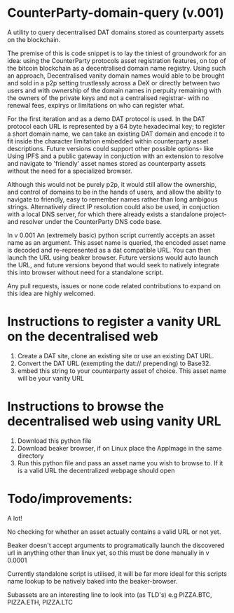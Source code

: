 # CounterParty-domain-query (v.001)
A utility to query decentralised DAT domains stored as counterparty assets on the blockchain.

The premise of this is code snippet is to lay the tiniest of groundwork for an idea: using the CounterParty protocols asset registration features, on top of the bitcoin blockchain as a decentralised domain name registry. Using such an approach, Decentralised vanity domain names would able to be brought and sold in a p2p setting trustlessly across a DeX or directly between two users and with ownership of the domain names in perpuity remaining with the owners of the private keys and not a centralised registrar- with no renewal fees, expirys or limitations on who can register what.

For the first iteration and as a demo DAT protocol is used. In the DAT protocol each URL is represented by a 64 byte hexadecimal key; to register a short domain name, we can take an existing DAT domain and encode it to fit inside the character limitation embedded within counterparty asset descriptions. Future versions could support other possible options- like Using IPFS and a public gateway in conjuction with an extension to resolve and navigate to 'friendly' asset names stored as counterparty assets without the need for a specialized browser. 

Although this would not be purely p2p, it would still allow the ownership, and control of domains to be in the hands of users, and allow the ability to navigate to friendly, easy to remember names rather than long ambigous strings. Alternatively direct IP resolution could also be used, in conjuction with a local DNS server, for which there already exists a standalone project- and resolver under the CounterParty DNS code base.

In v 0.001 An (extremely basic) python script currently accepts an asset name as an argument. This asset name is queried, the encoded asset name is decoded and re-represented as a dat compatible URL. You can then launch the URL using beaker browser. Future versions would auto launch the URL, and future versions beyond that would seek to natively integrate this into browser without need for a standalone script. 

Any pull requests, issues or none code related contributions to expand on this idea are highly welcomed.



Instructions to register a vanity URL on the decentralised web
==============================================================

1) Create a DAT site, clone an existing site or use an existing DAT URL.
2) Convert the DAT URL (exempting the dat:// prepending) to Base32.
3) embed this string to your counterparty asset of choice. This asset name will be your vanity URL


Instructions to browse the decentralised web using vanity URL
=============================================================
1) Download this python file
2) Download beaker browser, if on Linux place the AppImage in the same directory
3) Run this python file and pass an asset name you wish to browse to. If it is a valid URL the decentralized webpage should open

Todo/improvements: 
=============================================================
A lot! 

No checking for whether an asset actually contains a valid URL or not yet.

Beaker doesn't accept arguments to programatically launch the discovered url in anything other than linux yet, so this must be done manually in v 0.0001

Currently standalone script is utilised, it will be far more ideal for this scripts name lookup to be natively baked into the beaker-browser. 


Subassets are an interesting line to look into (as TLD's) e.g PIZZA.BTC, PIZZA.ETH, PIZZA.LTC

